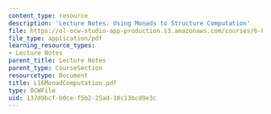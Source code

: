```yaml
---
content_type: resource
description: 'Lecture Notes: Using Monads to Structure Computation'
file: https://ol-ocw-studio-app-production.s3.amazonaws.com/courses/6-827-multithreaded-parallelism-languages-and-compilers-fall-2002/137d9bcfb0cef5b225ad18c13bcd9e3c_L16MonadComputation.pdf
file_type: application/pdf
learning_resource_types:
- Lecture Notes
parent_title: Lecture Notes
parent_type: CourseSection
resourcetype: Document
title: L16MonadComputation.pdf
type: OCWFile
uid: 137d9bcf-b0ce-f5b2-25ad-18c13bcd9e3c
---
```

